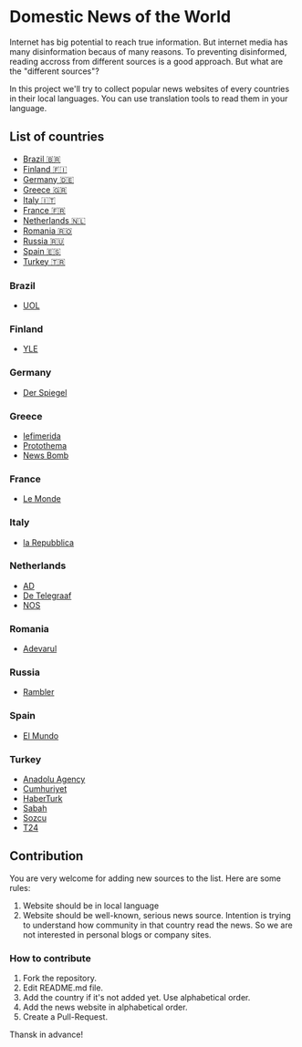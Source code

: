 # Domestic News of the World

Internet has big potential to reach true information. But internet media has many disinformation becaus of many reasons. To preventing disinformed, reading accross from different sources is a good approach. But what are the "different sources"?

In this project we'll try to collect popular news websites of every countries in their local languages. You can use translation tools to read them in your language.

## List of countries

* [Brazil 🇧🇷](#brazil)
* [Finland 🇫🇮](#finland)
* [Germany 🇩🇪](#germany)
* [Greece 🇬🇷](#greece)
* [Italy 🇮🇹](#italy)
* [France 🇫🇷](#france)
* [Netherlands 🇳🇱](#netherlands)
* [Romania 🇷🇴](#romania)
* [Russia 🇷🇺](#russia)
* [Spain 🇪🇸](#spain)
* [Turkey 🇹🇷](#turkey)

### Brazil

* [UOL](https://www.uol.com.br)

### Finland

* [YLE](https://yle.fi)

### Germany

* [Der Spiegel](https://www.spiegel.de)

### Greece

* [Iefimerida](https://www.iefimerida.gr)
* [Protothema](https://www.protothema.gr)
* [News Bomb](https://www.newsbomb.gr)

### France

* [Le Monde](https://www.lemonde.fr)

### Italy

* [la Repubblica](https://www.repubblica.it)

### Netherlands

* [AD](https://www.ad.nl)
* [De Telegraaf](https://www.telegraaf.nl)
* [NOS](https://nos.nl)

### Romania

* [Adevarul](https://adevarul.ro)

### Russia

* [Rambler](https://news.rambler.ru)

### Spain

* [El Mundo](https://www.elmundo.es)

### Turkey

* [Anadolu Agency](https://www.aa.com.tr)
* [Cumhuriyet](https://www.cumhuriyet.com.tr)
* [HaberTurk](https://www.haberturk.com)
* [Sabah](https://www.sabah.com.tr)
* [Sozcu](https://www.sozcu.com.tr)
* [T24](https://www.t24.com.tr)

## Contribution

You are very welcome for adding new sources to the list. Here are some rules:

1. Website should be in local language
2. Website should be well-known, serious news source. Intention is trying to understand how community in that country read the news. So we are not interested in personal blogs or company sites.

### How to contribute

1. Fork the repository.
2. Edit README.md file.
3. Add the country if it's not added yet. Use alphabetical order.
4. Add the news website in alphabetical order.
5. Create a Pull-Request.

Thansk in advance!
